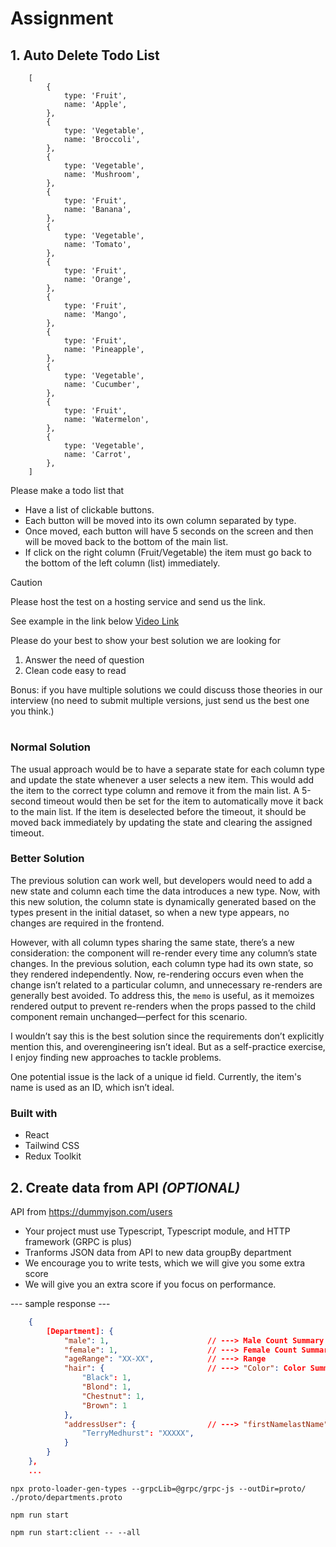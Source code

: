 # Assignment

## 1. Auto Delete Todo List

```
    [
        {
            type: 'Fruit',
            name: 'Apple',
        },
        {
            type: 'Vegetable',
            name: 'Broccoli',
        },
        {
            type: 'Vegetable',
            name: 'Mushroom',
        },
        {
            type: 'Fruit',
            name: 'Banana',
        },
        {
            type: 'Vegetable',
            name: 'Tomato',
        },
        {
            type: 'Fruit',
            name: 'Orange',
        },
        {
            type: 'Fruit',
            name: 'Mango',
        },
        {
            type: 'Fruit',
            name: 'Pineapple',
        },
        {
            type: 'Vegetable',
            name: 'Cucumber',
        },
        {
            type: 'Fruit',
            name: 'Watermelon',
        },
        {
            type: 'Vegetable',
            name: 'Carrot',
        },
    ]
```

Please make a todo list that
- Have a list of clickable buttons.
- Each button will be moved into its own column separated by type.
- Once moved, each button will have 5 seconds on the screen and then will be moved back to the bottom of the main list.
- If click on the right column (Fruit/Vegetable) the item must go back to the bottom of the left column (list) immediately.

> [!CAUTION]
> Please host the test on a hosting service and send us the link.

See example in the link below
[Video Link](https://drive.google.com/file/d/170AYx0lOXs4DLyZiPGGIgmQpFhwTKNih/view?usp=sharing)

Please do your best to show your best solution
we are looking for
1. Answer the need of question
2. Clean code easy to read

Bonus: if you have multiple solutions we could discuss those theories in our interview (no need to submit multiple versions, just send us the best one you think.)

#

### Normal Solution

The usual approach would be to have a separate state for each column type and update the state whenever a user selects a new item. This would add the item to the correct type column and remove it from the main list. A 5-second timeout would then be set for the item to automatically move it back to the main list. If the item is deselected before the timeout, it should be moved back immediately by updating the state and clearing the assigned timeout.

### Better Solution

The previous solution can work well, but developers would need to add a new state and column each time the data introduces a new type. Now, with this new solution, the column state is dynamically generated based on the types present in the initial dataset, so when a new type appears, no changes are required in the frontend.

However, with all column types sharing the same state, there’s a new consideration: the component will re-render every time any column’s state changes. In the previous solution, each column type had its own state, so they rendered independently. Now, re-rendering occurs even when the change isn’t related to a particular column, and unnecessary re-renders are generally best avoided. To address this, the `memo` is useful, as it memoizes rendered output to prevent re-renders when the props passed to the child component remain unchanged—perfect for this scenario.

I wouldn’t say this is the best solution since the requirements don’t explicitly mention this, and overengineering isn’t ideal. But as a self-practice exercise, I enjoy finding new approaches to tackle problems.

One potential issue is the lack of a unique id field. Currently, the item's name is used as an ID, which isn’t ideal.

### Built with

- React
- Tailwind CSS
- Redux Toolkit

## 2. Create data from API *(OPTIONAL)*

API from <https://dummyjson.com/users>

- Your project must use Typescript, Typescript module, and HTTP framework (GRPC is plus)
- Tranforms JSON data from API to new data groupBy department
- We encourage you to write tests, which we will give you some extra score
- We will give you an extra score if you focus on performance.

--- sample response ---

```json
    {
        [Department]: {
            "male": 1,                      // ---> Male Count Summary
            "female": 1,                    // ---> Female Count Summary
            "ageRange": "XX-XX",            // ---> Range
            "hair": {                       // ---> "Color": Color Summary
                "Black": 1,                
                "Blond": 1,
                "Chestnut": 1,
                "Brown": 1
            },
            "addressUser": {                // ---> "firstNamelastName": postalCode
                "TerryMedhurst": "XXXXX",
            }
        }
    }, 
    ...
```

```
npx proto-loader-gen-types --grpcLib=@grpc/grpc-js --outDir=proto/ ./proto/departments.proto

npm run start

npm run start:client -- --all
```
